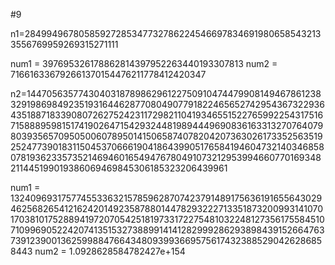 #9

n1=284994967805859272853477327862245466978346919806585432133556769959269315271111

num1 = 397695326178862814397952263440193307813
num2 = 716616336792661370154476211778412420347


n2=1447056357743040318789862961227509104744799081494678612383291986984923519316446287708049077918224656527429543673229364351887183390807262752423117298211041934655152276599225431751671588895981517419026471542932448198944496908361633132707640798039356570950500607895014150658740782042073630261733525635192524773901831150453706661904186439905176584194604732140346858078193623357352146946016549476780491073212953994660770169348211445199019386069469845306185323206439961

num1 =  132409693175774553363215785962870742379148917563619165564302946256826541216242014923587880144782932227133518732009931410701703810175288941972070542518197331722754810322481273561755845107109969052242074135153273889914141282999286293898439152664763739123900136259988476643480939936695756174323885290426286858443
num2 =  1.0928628584782427e+154
